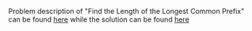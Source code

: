Problem description of "Find the Length of the Longest Common Prefix" can be found [here](https://leetcode.com/problems/find-the-length-of-the-longest-common-prefix/) while the solution can be found [here](https://github.com/aurimas13/Solutions-To-Problems/blob/main/LeetCode/Python%20Solutions/Find%20The%20Length%20Of%20The%20Longest%20Common%20Prefix/find.py)